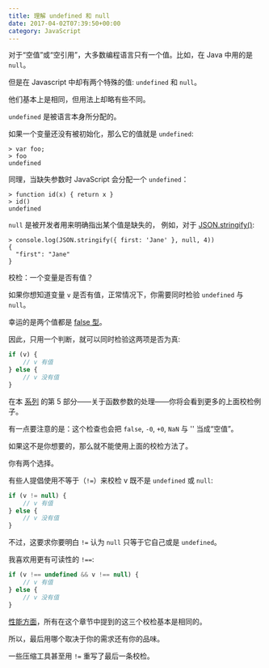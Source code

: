 ```yaml
---
title: 理解 undefined 和 null
date: 2017-04-02T07:39:50+00:00
category: JavaScript
---
```


对于“空值”或“空引用”，大多数编程语言只有一个值。比如，在 Java 中用的是 `null`。

但是在 Javascript 中却有两个特殊的值: `undefined` 和 `null`。

他们基本上是相同，但用法上却略有些不同。

`undefined` 是被语言本身所分配的。

如果一个变量还没有被初始化，那么它的值就是 `undefined`:

```
> var foo;
> foo
undefined
```

同理，当缺失参数时 JavaScript 会分配一个 `undefined`：

```
> function id(x) { return x }
> id()
undefined
```

`null` 是被开发者用来明确指出某个值是缺失的，
例如，对于 [JSON.stringify()](https://developer.mozilla.org/en-US/docs/JavaScript/Reference/Global_Objects/JSON/stringify):   

```
> console.log(JSON.stringify({ first: 'Jane' }, null, 4))
{
  "first": "Jane"
}
```

校检：一个变量是否有值？

如果你想知道变量 `v` 是否有值，正常情况下，你需要同时检验 `undefined` 与 `null`。

幸运的是两个值都是 [false 型](http://justjavac.com/javascript/2013/04/08/javascript-quirk-1-implicit-conversion-of-values.html)。

因此，只用一个判断，就可以同时检验这两项是否为真:

```javascript
if (v) {
    // v 有值
} else {
    // v 没有值
}
```

在本 [系列](http://justjavac.com/javascript/2013/04/08/12-javascript-quirks.html "javascript 的 12 个怪癖（quirks）") 的第 5 部分——关于函数参数的处理——你将会看到更多的上面校检例子。

有一点要注意的是：这个检查也会把 `false`, `-0`, `+0`, `NaN` 与 '' 当成“空值”。

如果这不是你想要的，那么就不能使用上面的校检方法了。

你有两个选择。

有些人提倡使用不等于（`!=`）来校检 v 既不是 `undefined` 或 `null`:

```javascript
if (v != null) {
    // v 有值
} else {
    // v 没有值
}
```

不过，这要求你要明白 `!=` 认为 `null` 只等于它自己或是 `undefined`。

我喜欢用更有可读性的 `!==`:

```javascript
if (v !== undefined && v !== null) {
    // v 有值
} else {
    // v 没有值
}
```

[性能方面](http://jsperf.com/definedness)，所有在这个章节中提到的这三个校检基本是相同的。

所以，最后用哪个取决于你的需求还有你的品味。

一些压缩工具甚至用 `!=` 重写了最后一条校检。
